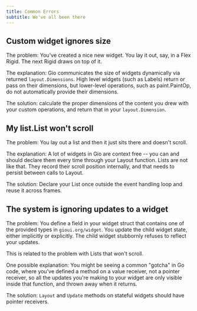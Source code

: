 ```yaml
---
title: Common Errors
subtitle: We've all been there
---
```


## Custom widget ignores size

The problem: You've created a nice new widget. You lay it out, say, in a Flex Rigid. The next Rigid draws on top of it.

The explanation: Gio communicates the size of widgets dynamically via returned `layout.Dimensions`. High level widgets (such as Labels) return or pass on their dimensions, but lower-level operations, such as paint.PaintOp, do not automatically provide their dimensions.

The solution: calculate the proper dimensions of the content you drew with your custom operations, and return that in your `layout.Dimension`.

## My list.List won't scroll

The problem: You lay out a list and then it just sits there and doesn't scroll.

The explanation: A lot of widgets in Gio are context free -- you can and should declare them every time through your Layout function. Lists are not like that. They record their scroll position internally, and that needs to persist between calls to Layout.

The solution: Declare your List once outside the event handling loop and reuse it across frames.

## The system is ignoring updates to a widget

The problem: You define a field in your widget struct that contains one of the provided types in `gioui.org/widget`. You update the child widget state, either implicitly or explicitly. The child widget stubbornly refuses to reflect your updates.

This is related to the problem with Lists that won't scroll.

One possible explanation: You might be seeing a common "gotcha" in Go code, where you've defined a method on a value receiver, not a pointer receiver, so all the updates you're making to your widget are only visible inside that function, and thrown away when it returns.

The solution: `Layout` and `Update` methods on stateful widgets should have pointer receivers.

